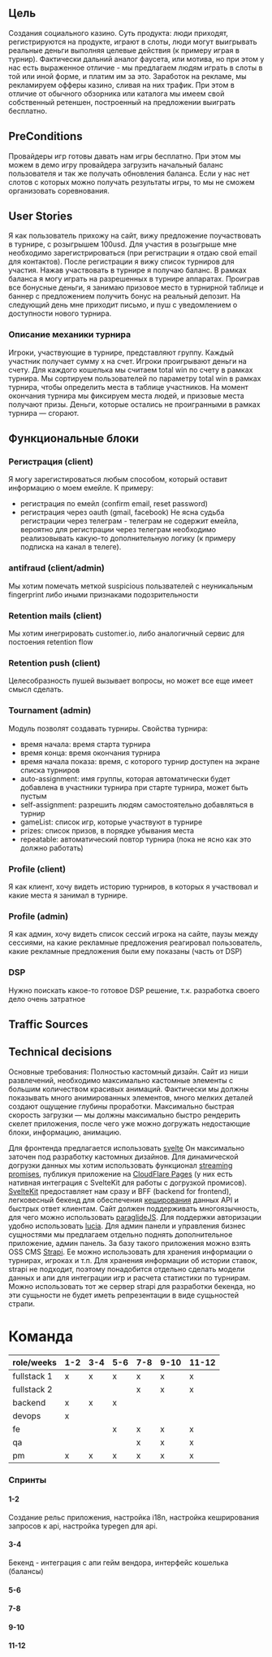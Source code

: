 ## Цель
Создания социального казино. Суть продукта: люди приходят, регистрируются на продукте, играют в слоты, люди могут выигрывать реальные деньги выполняя целевые действия (к примеру играя в турнир). Фактически дальний аналог фаусета, или мотива, но при этом у нас есть выраженное отличие - мы предлагаем людям играть в слоты в той или иной форме, и платим им за это.
Заработок на рекламе, мы рекламируем офферы казино, сливая на них трафик. При этом в отличие от обычного обзорника или каталога мы имеем свой собственный ретеншен, построенный на предложении выиграть бесплатно.

## PreConditions
Провайдеры игр готовы давать нам игры бесплатно. При этом мы можем в демо игру провайдера загрузить начальный баланс пользователя и так же получать обновления баланса. Если у нас нет слотов с которых можно получать результаты игры, то мы не сможем организовать соревнования.
## User Stories
Я как пользователь прихожу на сайт, вижу предложение поучаствовать в турнире, с розыгрышем 100usd. Для участия в розыгрыше мне необходимо зарегистрироваться (при регистрации я отдаю свой email для контактов). После регистрации я вижу список турниров для участия. Нажав участвовать в турнире я получаю баланс. В рамках баланса я могу играть на разрешенных в турнире аппаратах. Проиграв все бонусные деньги, я занимаю призовое место в турнирной таблице и баннер с предложением получить бонус на реальный депозит.
На следующий день мне приходит письмо, и пуш с уведомлением о доступности нового турнира.

### Описание механики турнира
Игроки, участвующие в турнире, представляют группу. Каждый участник получает сумму x на счет. Игроки проигрывают деньги на счету. Для каждого кошелька мы считаем total win по счету в рамках турнира. Мы сортируем пользователей по параметру total win в рамках турнира, чтобы определить места в таблице участников. На момент окончания турнира мы фиксируем места людей, и призовые места получают призы. Деньги, которые остались не проигранными в рамках турнира — сгорают.

## Функциональные блоки
### Регистрация (client)
Я могу зарегистироваться любым способом, который оставит информацию о моем емейле. К примеру:
- регистрация по емейл (confirm email, reset password)
- регистрация через oauth (gmail, facebook)
Не ясна судьба регистрации через телеграм - телеграм не содержит емейла, вероятно для регистрации через телеграм необходимо реализовывать какую-то дополнительную логику (к примеру подписка на канал в телеге).

### antifraud (client/admin)
Мы хотим помечать меткой suspicious пользвателей с неуникальным fingerprint либо иными признаками подозрительности
### Retention mails (client)
Мы хотим инегрировать customer.io, либо аналогичный сервис для постоения retention flow
### Retention push (client)
Целесобразность пушей вызывает вопросы, но может все еще имеет смысл сделать.
### Tournament (admin)
Модуль позволят создавать турниры.
Свойства турнира:
- время начала: время старта турнира
- время конца: время окончания турнира
- время начала показа: время, с которого турнир доступен на экране списка турниров
- auto-assignment: имя группы, которая автоматически будет добавлена в участники турнира при старте турнира, может быть пустым
- self-assignment: разрешить людям самостоятельно добавляться в турнир
- gameList: список игр, которые участвуют в турнире
- prizes: список призов, в порядке убывания места
- repeatable: автоматический повтор турнира (пока не ясно как это должно работать)
### Profile (client)
Я как клиент, хочу видеть историю турниров, в которых я участвовал и какие места я занимал в турнире.
### Profile (admin)
Я как админ, хочу видеть список сессий игрока на сайте, паузы между сессиями, на какие рекламные предложения реагировал пользователь, какие рекламные предложения были ему показаны (часть от DSP)

### DSP
Нужно поискать какое-то готовое DSP решение, т.к. разработка своего дело очень затратное
## Traffic Sources

## Technical decisions
Основные требования:
Полностью кастомный дизайн. Сайт из ниши развлечений, необходимо максимально кастомные элементы с большим количеством красивых анимаций. Фактически мы должны показывать много анимированных элементов, много мелких деталей создают ощущение глубины проработки.
Максимально быстрая скорость загрузки — мы должны максимально быстро рендерить скелет приложения, после чего уже можно догружать недостающие блоки, информацию, анимацию.

Для фронтенда предлагается использовать [svelte](https://svelte.dev/) Он максимально заточен под разработку кастомных дизайнов. Для динамической догрузки данных мы хотим использовать функционал [streaming promises](https://geoffrich.net/posts/conditionally-stream-data/), публикуя приложение на [CloudFlare Pages](https://pages.cloudflare.com/) (у них есть нативная интеграция с SvelteKit для работы с догрузкой промисов). [SvelteKit](https://kit.svelte.dev/) предоставляет нам сразу и BFF (backend for frontend), легковесный бекенд для обеспечения [кеширования](https://developers.cloudflare.com/kv/) данных API и быстрых ответ клиентам. Сайт должен поддерживать многоязычность, для чего можно использовать [paraglideJS](https://inlang.com/m/gerre34r/library-inlang-paraglideJs). Для поддержки авторизации удобно использовать [lucia](https://lucia-auth.com/).
Для админ панели и управления бизнес сущностями мы предлагаем отдельно поднять дополнительное приложение, админ панель. За базу такого приложения можно взять OSS CMS [Strapi](https://strapi.io/). Ее можно использовать для хранения информации о турнирах, игроках и т.п.
Для хранения информации об истории ставок, strapi не подходит, поэтому понадобится отдельно сделать модели данных и апи для интеграции игр и расчета статистики по турнирам. Можно использовать тот же сервер strapi  для разработки бекенда, но эти сущьности не будет иметь репрезентации в виде сущьностей страпи.


# Команда

| role/weeks  | 1-2 | 3-4 | 5-6 | 7-8 | 9-10 | 11-12 |
| ----------- | --- | --- | --- | --- | ---- | ----- |
| fullstack 1 | x   | x   | x   | x   | x    | x     |
| fullstack 2 |     |     |     | x   | x    | x     |
| backend     | x   | x   | x   |     |      |       |
| devops      | x   |     |     |     |      |       |
| fe          |     |     | x   | x   | x    | x     |
| qa          |     |     |     | x   | x    | x     |
| pm          | x   | x   | x   | x   | x    | x     |

### Спринты
#### 1-2
Создание рельс приложения, настройка i18n, настройка кешрирования запросов к api, настройка typegen для api.
#### 3-4
Бекенд - интеграция с апи гейм вендора, интерфейс кошелька (балансы)
#### 5-6

#### 7-8

#### 9-10

#### 11-12
